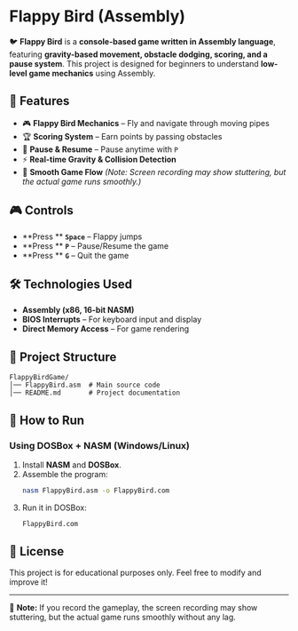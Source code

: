 # Flappy Bird (Assembly)

🐦 **Flappy Bird** is a **console-based game written in Assembly language**, featuring **gravity-based movement, obstacle dodging, scoring, and a pause system**. This project is designed for beginners to understand **low-level game mechanics** using Assembly.

## 🌟 Features

- 🎮 **Flappy Bird Mechanics** – Fly and navigate through moving pipes
- 🏆 **Scoring System** – Earn points by passing obstacles
- 🛑 **Pause & Resume** – Pause anytime with `P`
- ⚡ **Real-time Gravity & Collision Detection**
- 🔄 **Smooth Game Flow** *(Note: Screen recording may show stuttering, but the actual game runs smoothly.)*

## 🎮 Controls

- **Press ** **`Space`** – Flappy jumps
- **Press ** **`P`** – Pause/Resume the game
- **Press ** **`G`** – Quit the game

## 🛠️ Technologies Used

- **Assembly (x86, 16-bit NASM)**
- **BIOS Interrupts** – For keyboard input and display
- **Direct Memory Access** – For game rendering

## 📂 Project Structure

```
FlappyBirdGame/
│── FlappyBird.asm  # Main source code
│── README.md       # Project documentation
```

## 🚀 How to Run

### **Using DOSBox + NASM (Windows/Linux)**

1. Install **NASM** and **DOSBox**.
2. Assemble the program:
   ```sh
   nasm FlappyBird.asm -o FlappyBird.com
   ```
3. Run it in DOSBox:
   ```sh
   FlappyBird.com
   ```

## 📜 License

This project is for educational purposes only. Feel free to modify and improve it!

---

📌 **Note:** If you record the gameplay, the screen recording may show stuttering, but the actual game runs smoothly without any lag.


